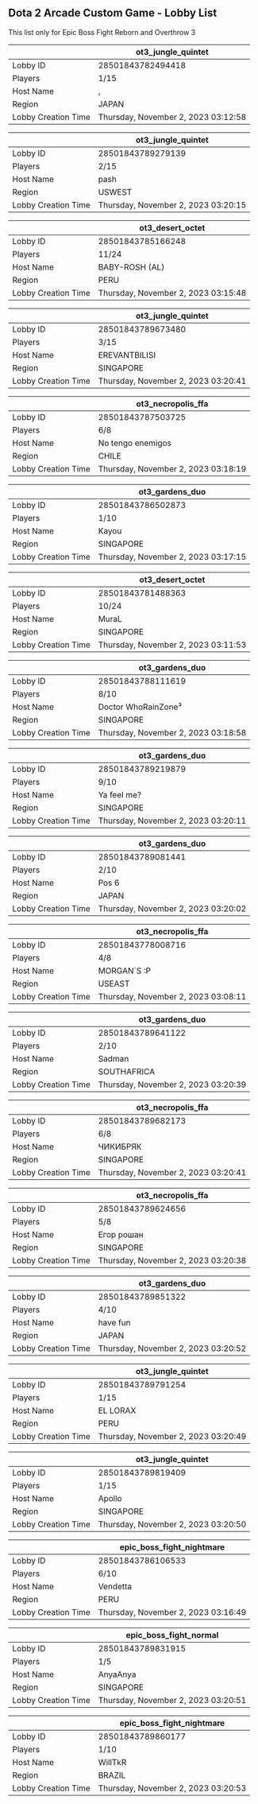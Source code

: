 ## Dota 2 Arcade Custom Game - Lobby List

This list only for Epic Boss Fight Reborn and Overthrow 3

|  | ot3_jungle_quintet |
| ------ | ------ |
| Lobby ID | 28501843782494418 |
| Players | 1/15 |
| Host Name | , |
| Region | JAPAN |
| Lobby Creation Time | Thursday, November 2, 2023 03:12:58 |


|  | ot3_jungle_quintet |
| ------ | ------ |
| Lobby ID | 28501843789279139 |
| Players | 2/15 |
| Host Name | pash |
| Region | USWEST |
| Lobby Creation Time | Thursday, November 2, 2023 03:20:15 |


|  | ot3_desert_octet |
| ------ | ------ |
| Lobby ID | 28501843785166248 |
| Players | 11/24 |
| Host Name | BABY-ROSH (AL) |
| Region | PERU |
| Lobby Creation Time | Thursday, November 2, 2023 03:15:48 |


|  | ot3_jungle_quintet |
| ------ | ------ |
| Lobby ID | 28501843789673480 |
| Players | 3/15 |
| Host Name | EREVANTBILISI |
| Region | SINGAPORE |
| Lobby Creation Time | Thursday, November 2, 2023 03:20:41 |


|  | ot3_necropolis_ffa |
| ------ | ------ |
| Lobby ID | 28501843787503725 |
| Players | 6/8 |
| Host Name | No tengo enemigos |
| Region | CHILE |
| Lobby Creation Time | Thursday, November 2, 2023 03:18:19 |


|  | ot3_gardens_duo |
| ------ | ------ |
| Lobby ID | 28501843786502873 |
| Players | 1/10 |
| Host Name | Kayou |
| Region | SINGAPORE |
| Lobby Creation Time | Thursday, November 2, 2023 03:17:15 |


|  | ot3_desert_octet |
| ------ | ------ |
| Lobby ID | 28501843781488363 |
| Players | 10/24 |
| Host Name | MuraL |
| Region | SINGAPORE |
| Lobby Creation Time | Thursday, November 2, 2023 03:11:53 |


|  | ot3_gardens_duo |
| ------ | ------ |
| Lobby ID | 28501843788111619 |
| Players | 8/10 |
| Host Name | Doctor WhoRainZone³ |
| Region | SINGAPORE |
| Lobby Creation Time | Thursday, November 2, 2023 03:18:58 |


|  | ot3_gardens_duo |
| ------ | ------ |
| Lobby ID | 28501843789219879 |
| Players | 9/10 |
| Host Name | Ya feel me? |
| Region | SINGAPORE |
| Lobby Creation Time | Thursday, November 2, 2023 03:20:11 |


|  | ot3_gardens_duo |
| ------ | ------ |
| Lobby ID | 28501843789081441 |
| Players | 2/10 |
| Host Name | Pos 6 |
| Region | JAPAN |
| Lobby Creation Time | Thursday, November 2, 2023 03:20:02 |


|  | ot3_necropolis_ffa |
| ------ | ------ |
| Lobby ID | 28501843778008716 |
| Players | 4/8 |
| Host Name | MORGAN´S :P |
| Region | USEAST |
| Lobby Creation Time | Thursday, November 2, 2023 03:08:11 |


|  | ot3_gardens_duo |
| ------ | ------ |
| Lobby ID | 28501843789641122 |
| Players | 2/10 |
| Host Name | Sadman |
| Region | SOUTHAFRICA |
| Lobby Creation Time | Thursday, November 2, 2023 03:20:39 |


|  | ot3_necropolis_ffa |
| ------ | ------ |
| Lobby ID | 28501843789682173 |
| Players | 6/8 |
| Host Name | ЧИКИБРЯК |
| Region | SINGAPORE |
| Lobby Creation Time | Thursday, November 2, 2023 03:20:41 |


|  | ot3_necropolis_ffa |
| ------ | ------ |
| Lobby ID | 28501843789624656 |
| Players | 5/8 |
| Host Name | Егор рошан |
| Region | SINGAPORE |
| Lobby Creation Time | Thursday, November 2, 2023 03:20:38 |


|  | ot3_gardens_duo |
| ------ | ------ |
| Lobby ID | 28501843789851322 |
| Players | 4/10 |
| Host Name | have fun |
| Region | JAPAN |
| Lobby Creation Time | Thursday, November 2, 2023 03:20:52 |


|  | ot3_jungle_quintet |
| ------ | ------ |
| Lobby ID | 28501843789791254 |
| Players | 1/15 |
| Host Name | EL LORAX |
| Region | PERU |
| Lobby Creation Time | Thursday, November 2, 2023 03:20:49 |


|  | ot3_jungle_quintet |
| ------ | ------ |
| Lobby ID | 28501843789819409 |
| Players | 1/15 |
| Host Name | Apollo |
| Region | SINGAPORE |
| Lobby Creation Time | Thursday, November 2, 2023 03:20:50 |


|  | epic_boss_fight_nightmare |
| ------ | ------ |
| Lobby ID | 28501843786106533 |
| Players | 6/10 |
| Host Name | Vendetta |
| Region | PERU |
| Lobby Creation Time | Thursday, November 2, 2023 03:16:49 |


|  | epic_boss_fight_normal |
| ------ | ------ |
| Lobby ID | 28501843789831915 |
| Players | 1/5 |
| Host Name | AnyaAnya |
| Region | SINGAPORE |
| Lobby Creation Time | Thursday, November 2, 2023 03:20:51 |


|  | epic_boss_fight_nightmare |
| ------ | ------ |
| Lobby ID | 28501843789860177 |
| Players | 1/10 |
| Host Name | WillTkR |
| Region | BRAZIL |
| Lobby Creation Time | Thursday, November 2, 2023 03:20:53 |


